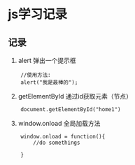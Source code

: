 # js学习记录

## 记录
1. alert 弹出一个提示框  
~~~
    //使用方法: 
    alert("我是最棒的");
~~~

2. getElementById   通过id获取元素（节点）
~~~
    document.getElementById("home1")
~~~

3. window.onload    全局加载方法
~~~
    window.onload = function(){
        //do somethings 
    
    }
~~~

